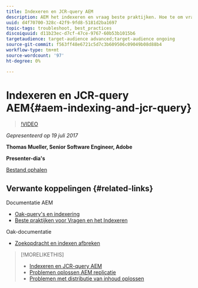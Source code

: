 ```yaml
---
title: Indexeren en JCR-query AEM
description: AEM het indexeren en vraag beste praktijken. Hoe te om vraagproblemen in AEM problemen op te lossen, en hoe te om indexen te vormen en te beheren.
uuid: d4f70700-328c-42f9-9fd8-5181d2ba1697
topic-tags: troubleshoot, best_practices
discoiquuid: d11b23ec-d7cf-47ce-9767-60b53b1015b6
targetaudience: target-audience advanced;target-audience ongoing
source-git-commit: f563ff48e6721c5d7c3b609506c09049b08d88b4
workflow-type: tm+mt
source-wordcount: '97'
ht-degree: 0%

---
```



# Indexeren en JCR-query AEM{#aem-indexing-and-jcr-query}

>[!VIDEO](https://video.tv.adobe.com/v/19133/?quality=9)

*Gepresenteerd op 19 juli 2017*

**Thomas Mueller, Senior Software Engineer, Adobe**

**Presenter-dia&#39;s**

[Bestand ophalen](assets/aem-gems-aem-indexing-and-jcr-query.pdf)

## Verwante koppelingen {#related-links}

Documentatie AEM

* [Oak-query&#39;s en indexering](https://docs.adobe.com/docs/en/aem/6-3/deploy/platform/queries-and-indexing.html)
* [Beste praktijken voor Vragen en het Indexeren](https://docs.adobe.com/docs/en/aem/6-3/deploy/best-practices/best-practices-for-queries-and-indexing.html)

Oak-documentatie

* [Zoekopdracht en indexen afbreken](https://experienceleague.adobe.com/docs/experience-manager-65/deploying/deploying/queries-and-indexing.html)

<!--
[Get back to the Overview](https://helpx.adobe.com/experience-manager/kt/eseminars/gems/aem-index.html)
-->

>[!MORELIKETHIS]
>
>* [Indexeren en JCR-query AEM](aem-indexing-jcr-query.md)
>* [Problemen oplossen AEM replicatie](aem-troubleshooting-aem-replication.md)
>* [Problemen met distributie van inhoud oplossen](aem-troubleshooting-sling.md)

<!-- 
>* linking to helpx, removed for now [Adobe Experience Manager: AEM 6.x Maintenance Tasks](https://helpx.adobe.com/experience-manager/kt/eseminars/ccoo-aem-Aug-register.html)
-->